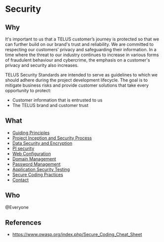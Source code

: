 # Security

## Why

It's important to us that a TELUS customer’s journey is protected so that we can further build on our brand's trust and reliability. We are committed to respecting our customers’ privacy and safeguarding their information. In a time where the threat to our industry continues to increase in various forms of fraudulent behaviour and cybercrime, the emphasis on a customer's privacy and security also increases.
 
TELUS Security Standards are intended to serve as guidelines to which we should adhere during the project development lifecycle. The goal is to mitigate business risks and provide customer solutions that take every opportunity to protect:
 
- Customer information that is entrusted to us
- The TELUS brand and customer trust


## What

- [Guiding Principles](guiding-principles.md)
- [Project Inception and Security Process](project-inception-and-security-process.md)
- [Data Security and Encryption](data-security-and-encryption.md)
- [PI security](pi.md)
- [Web Configuration](web-configuration.md)
- [Domain Management](domain-management.md)
- [Password Management](password-management.md)
- [Application Security Testing](app-sec-testing.md)
- [Secure Coding Practices](secure-coding-practices.md)
- [Contact](contact.md)

## Who

@Everyone

## References

- https://www.owasp.org/index.php/Secure_Coding_Cheat_Sheet
